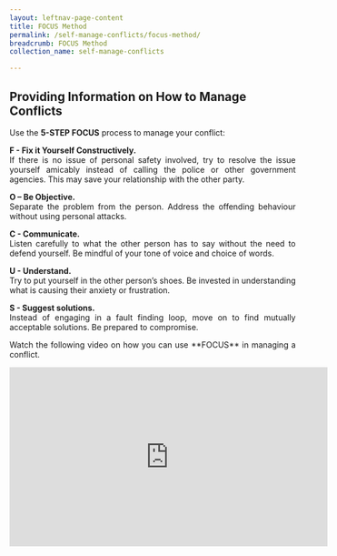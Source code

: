 ```yaml
---
layout: leftnav-page-content
title: FOCUS Method
permalink: /self-manage-conflicts/focus-method/
breadcrumb: FOCUS Method
collection_name: self-manage-conflicts

---
```


Providing Information on How to Manage Conflicts
---
 
<p style="text-align: justify">Use the <b>5-STEP FOCUS</b> process to manage your conflict:

<p style="text-align: justify"><b>F - Fix it Yourself Constructively.</b><br>
If there is no issue of personal safety involved, try to resolve the issue yourself amicably instead of calling the police or other government agencies. This may save your relationship with the other party.</p>

<p style="text-align: justify"><b>O – Be Objective.</b><br>
Separate the problem from the person. Address the offending behaviour without using personal attacks.</p>

<p style="text-align: justify"><b>C - Communicate.</b><br>
Listen carefully to what the other person has to say without the need to defend yourself. Be mindful of your tone of voice and choice of words.</p>

<p style="text-align: justify"><b>U - Understand.</b><br>
Try to put yourself in the other person’s shoes. Be invested in understanding what is causing their anxiety or frustration.</p>

<p style="text-align: justify"><b>S - Suggest solutions.</b><br>
Instead of engaging in a fault finding loop, move on to find mutually acceptable solutions. Be prepared to compromise.</p>

<p style="text-align: justify">Watch the following video on how you can use **FOCUS** in managing a conflict.</p>

<div class="bp-youtube" style="text-align: justify">
 <iframe width="560" height="315" src="https://www.youtube.com/embed/VlV1N1UyOIw" frameborder="0" allow="accelerometer; autoplay; encrypted-media; gyroscope; picture-in-picture" allowfullscreen></iframe>
</div>

